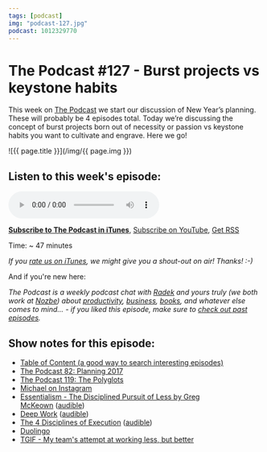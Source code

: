 ```yaml
---
tags: [podcast]
img: "podcast-127.jpg"
podcast: 1012329770
---
```


# The Podcast #127 - Burst projects vs keystone habits

This week on [The Podcast][p] we start our discussion of New Year’s planning. These will probably be 4 episodes total. Today we’re discussing the concept of burst projects born out of necessity or passion vs keystone habits you want to cultivate and engrave. Here we go!

<!--More-->

![{{ page.title }}](/img/{{ page.img }})

## Listen to this week's episode:

<audio controls>
<source src="https://files.nozbe.com/podcast/127.mp3" type="audio/mpeg">
</audio>

**[Subscribe to The Podcast in iTunes][i]**, [Subscribe on YouTube][y], [Get RSS][rss]

Time: ~ 47 minutes

*If you [rate us on iTunes][i], we might give you a shout-out on air! Thanks! :-)*

And if you're new here:

*The Podcast is a weekly podcast chat with [Radek][r] and yours truly (we both work at [Nozbe][n]) about [productivity](/productivity), [business](/business), [books](/books), and whatever else comes to mind… - if you liked this episode, make sure to [check out past episodes](/podcast).*

## Show notes for this episode:

  * [Table of Content (a good way to search interesting episodes)](https://thepodcast.fm/toc/)
  * [The Podcast 82: Planning 2017](/podcast-82)
  * [The Podcast 119: The Polyglots](/podcast-119)
  * [Michael on Instagram](https://www.instagram.com/michaelsliwinski/?hl=en)
  * [Essentialism - The Disciplined Pursuit of Less by Greg McKeown](http://www.amazon.com/Essentialism-Disciplined-Pursuit-Greg-McKeown/dp/0804137382?tag=radexio-20) ([audible](http://www.audible.com/pd/Self-Development/Essentialism-Audiobook/B00IWZ6XGA?tag=radexio-20))
  * [Deep Work](https://www.amazon.com/Deep-Work-Focused-Success-Distracted/dp/1455586692/) ([audible](https://www.audible.com/pd/Business/Deep-Work-Audiobook/B01CYKTYNW))
  * [The 4 Disciplines of Execution](http://www.amazon.com/Disciplines-Execution-Covey-Rajan-Kaicker/dp/1471142086/) ([audible](http://www.audible.com/pd/Business/The-4-Disciplines-of-Execution-Audiobook/B00DD0846Q/))
  * [Duolingo](https://www.duolingo.com/)
  * [TGIF - My team's attempt at working less, but better](https://sliwinski.com/tgif/)

[y]: https://michael.gratis/thepodcastyt
[rss]: https://thepodcast.fm/episodes?format=RSS
[e]: /podcast-127

[p]: /podcast
[n]: https://michael.gratis/nozbe
[r]: https://michael.gratis/radex
[i]: https://michael.gratis/thepodcast
[o]: https://michael.gratis/ipadonly

